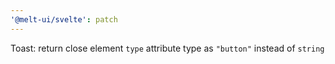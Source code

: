 ```yaml
---
'@melt-ui/svelte': patch
---
```


Toast: return close element `type` attribute type as `"button"` instead of `string`
